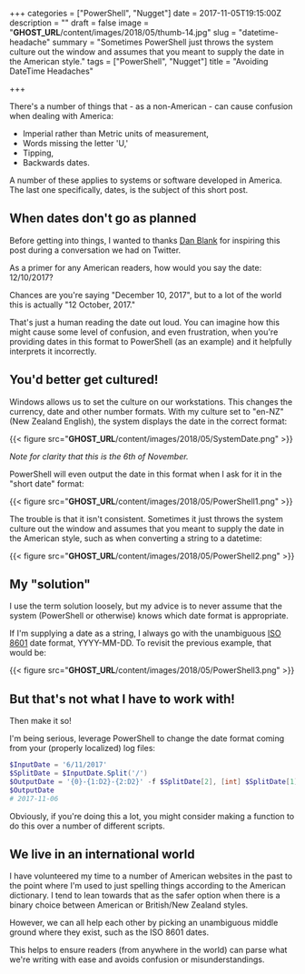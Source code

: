 +++
categories = ["PowerShell", "Nugget"]
date = 2017-11-05T19:15:00Z
description = ""
draft = false
image = "__GHOST_URL__/content/images/2018/05/thumb-14.jpg"
slug = "datetime-headache"
summary = "Sometimes PowerShell just throws the system culture out the window and assumes that you meant to supply the date in the American style."
tags = ["PowerShell", "Nugget"]
title = "Avoiding DateTime Headaches"

+++


There's a number of things that - as a non-American - can cause confusion when dealing with America:

* Imperial rather than Metric units of measurement,
* Words missing the letter 'U,'
* Tipping,
* Backwards dates.

A number of these applies to systems or software developed in America. The last one specifically, dates, is the subject of this short post.

## **When dates don't go as planned**

Before getting into things, I wanted to thanks [Dan Blank](https://twitter.com/danblank000) for inspiring this post during a conversation we had on Twitter.

As a primer for any American readers, how would you say the date: 12/10/2017?

Chances are you're saying "December 10, 2017", but to a lot of the world this is actually "12 October, 2017."

That's just a human reading the date out loud. You can imagine how this might cause some level of confusion, and even frustration, when you're providing dates in this format to PowerShell (as an example) and it helpfully interprets it incorrectly.

## **You'd better get cultured!**

Windows allows us to set the culture on our workstations. This changes the currency, date and other number formats. With my culture set to "en-NZ" (New Zealand English), the system displays the date in the correct format:

{{< figure src="__GHOST_URL__/content/images/2018/05/SystemDate.png" >}}

_Note for clarity that this is the 6th of November._

PowerShell will even output the date in this format when I ask for it in the "short date" format:

{{< figure src="__GHOST_URL__/content/images/2018/05/PowerShell1.png" >}}

The trouble is that it isn't consistent. Sometimes it just throws the system culture out the window and assumes that you meant to supply the date in the American style, such as when converting a string to a datetime:

{{< figure src="__GHOST_URL__/content/images/2018/05/PowerShell2.png" >}}

## **My "solution"**

I use the term solution loosely, but my advice is to never assume that the system (PowerShell or otherwise) knows which date format is appropriate.

If I'm supplying a date as a string, I always go with the unambiguous [ISO 8601](https://www.iso.org/iso-8601-date-and-time-format.html) date format, YYYY-MM-DD. To revisit the previous example, that would be:

{{< figure src="__GHOST_URL__/content/images/2018/05/PowerShell3.png" >}}

## **But that's not what I have to work with!**

Then make it so!

I'm being serious, leverage PowerShell to change the date format coming from your (properly localized) log files:

```powershell
$InputDate = '6/11/2017'
$SplitDate = $InputDate.Split('/')
$OutputDate = '{0}-{1:D2}-{2:D2}' -f $SplitDate[2], [int] $SplitDate[1], [int] $SplitDate[0]
$OutputDate
# 2017-11-06

```

Obviously, if you're doing this a lot, you might consider making a function to do this over a number of different scripts.

## **We live in an international world**

I have volunteered my time to a number of American websites in the past to the point where I'm used to just spelling things according to the American dictionary. I tend to lean towards that as the safer option when there is a binary choice between American or British/New Zealand styles.

However, we can all help each other by picking an unambiguous middle ground where they exist, such as the ISO 8601 dates.

This helps to ensure readers (from anywhere in the world) can parse what we're writing with ease and avoids confusion or misunderstandings.

